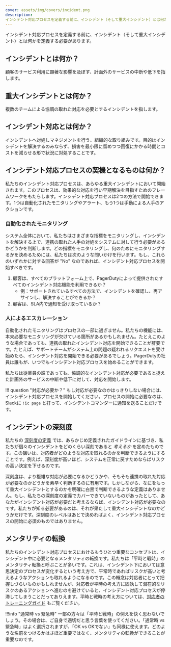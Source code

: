 ```yaml
---
cover: assets/img/covers/incident.png
description: 
インシデント対応プロセスを定義する前に、インシデント（そして重大インシデント）とは何か、対応の開始方法とともに定義する必要があります。
---
```

インシデント対応プロセスを定義する前に、インシデント（そして重大インシデント）とは何かを定義する必要があります。

## インシデントとは何か？
顧客のサービス利用に顕著な影響を及ぼす、計画外のサービスの中断や低下を指します。

## 重大インシデントとは何か？
複数のチームによる協調の取れた対応を必要とするインシデントを指します。

## インシデント対応とは何か？
インシデントへ対処しマネジメントを行う、組織的な取り組みです。目的はインシデントを解決するのみならず、損害を最小限に留めつつ回復にかかる時間とコストを減らせる形で状況に対処することです。

## インシデント対応プロセスの契機となるものは何か？

私たちのインシデント対応プロセスは、あらゆる重大インシデントにおいて開始されます。このプロセスは、効果的な対応を行い早期解決を目指すためのフレームワークをもたらします。インシデント対応プロセスは2つの方法で開始できます。1つは自動化されたモニタリングやアラート、もう1つは手動による人手のアクションです。

### 自動化されたモニタリング

システム全体において、私たちはさまざまな指標をモニタリングし、インシデントを解決する上で、連携の取れた人手の対処をシステムに対して行う必要があるかどうかを判断します。どの指標をモニタリングし、何のためにモニタリングするかを決めるためには、私たちは次のような問いかけを行います。もし、これらのいずれかに対する回答が "No" なのであれば、インシデント対応プロセスを開始すべきです。

1. 顧客は、すべてのプラットフォーム上で、PagerDutyによって提供されたすべてのインシデント対応機能を利用できるか？
    * 例：サポートされているすべての方法で、インシデントを確認し、再アサインし、解決することができるか？
1. 顧客は、SLA内で通知を受け取っているか？

### 人によるエスカレーション

自動化されたモニタリングはプロセスの一部に過ぎません。私たちの機能には、本来必要なモニタリングが欠けている箇所があるかもしれません。たとえこのような場合であっても、連携の取れたインシデント対応を開始できることが肝要です。たとえば、サポートチームがシステム上の問題の疑われるリクエストを受け始めたら、インシデント対応を開始できる必要があるでしょう。PagerDutyの社員は誰もが、いつでもインシデント対応プロセスを始めることができます。

私たちは従業員の誰であっても、協調的なインシデント対応が必要であると捉えた計画外のサービスの中断や低下に対して、対応を開始します。

!!! question "対応が必要か？"
    もし対応が必要なのかはっきりしない場合には、インシデント対応プロセスを開始してください。プロセスの開始に必要なのは、Slackに `!ic page` と打って、インシデントコマンダーに通知を送ることだけです。

## インシデントの深刻度

私たちの [深刻度の定義](../before/severity_levels.md) では、あらかじめ定義されたガイドラインに基づき、私たちが個々のインシデントをどのくらい深刻であると _考えるか_ を定めたものです。この狙いは、対応者がどのような対応を取れるのかを判断できるようにすることです。例えば、深刻度が高いほど、システムを正常に戻すためならばリスクの高い決定を下せるのです。

深刻度は、より複雑な対応が必要になるかどうかや、そもそも連携の取れた対応が必要なのかどうかを素早く判断するのに有用です。しかしながら、なにをもって重大インシデントとするのかを明確に白黒で判断できるような定義はありません。もし、私たちの深刻度の定義でカバーできていないものがあったとして、あなたがインシデント対応が必要だと考えるならば、インシデント対応が必要なのです。私たちが知る必要があるのは、それが果たして重大インシデントなのかどうかだけです。深刻度のレベルはあとで決めればよく、インシデント対応プロセスの開始に必須のものではありません。

## メンタリティの転換

私たちのインシデント対応プロセスにおけるもうひとつ重要なコンセプトは、インシデント中に必要となるメンタリティの転換です。私たちは「平時と戦時」のメンタリティ転換と呼ぶことが多いです。これは、インシデント下においては意思決定のプロセスが変化するという考え方で、平常時であればリスクが高いと考えるようなアクションも取れるようになるのです。この概念は対応者にとって把握しづらいものかもしれませんが、対応者が平時の考え方に固執して潜在的なリスクのあるアクションへ進むのを避けていると、インシデント対応プロセスが停滞してしまうことだってありえます。平時と戦時の考え方については、[対応者のトレーニングガイド](../training/subject_matter_expert.md#wartime-vs-peacetime) もご覧ください。

!!!info "通常時 vs 緊急時"
    一部の方々は「平時と戦時」の例えを快く思わないでしょう。その場合は、ご自身で適切だと思う言葉を使ってください。「通常時 vs 緊急時」はよく選択されますが、「OK vs OKでない」も同様に使えます。どのような名前をつけるかはさほど重要ではなく、メンタリティの転換ができることが重要なのです。
